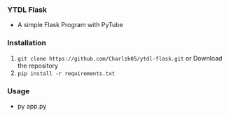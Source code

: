 ### YTDL Flask
- A simple Flask Program with PyTube

### Installation
1. ``git clone https://github.com/Charlzk05/ytdl-flask.git`` or Download the repository
2. ``pip install -r requirements.txt``

### Usage
- py app.py
